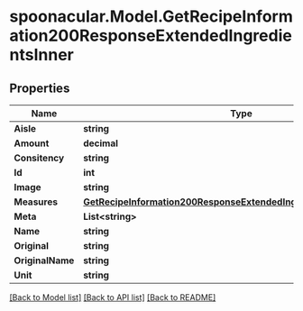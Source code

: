 # spoonacular.Model.GetRecipeInformation200ResponseExtendedIngredientsInner

## Properties

Name | Type | Description | Notes
------------ | ------------- | ------------- | -------------
**Aisle** | **string** |  | 
**Amount** | **decimal** |  | 
**Consitency** | **string** |  | 
**Id** | **int** |  | 
**Image** | **string** |  | 
**Measures** | [**GetRecipeInformation200ResponseExtendedIngredientsInnerMeasures**](GetRecipeInformation200ResponseExtendedIngredientsInnerMeasures.md) |  | [optional] 
**Meta** | **List&lt;string&gt;** |  | [optional] 
**Name** | **string** |  | 
**Original** | **string** |  | 
**OriginalName** | **string** |  | 
**Unit** | **string** |  | 

[[Back to Model list]](../README.md#documentation-for-models) [[Back to API list]](../README.md#documentation-for-api-endpoints) [[Back to README]](../README.md)

